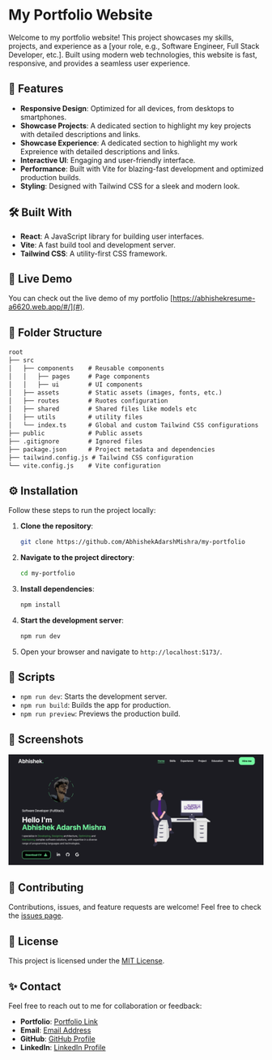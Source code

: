 # My Portfolio Website

Welcome to my portfolio website! This project showcases my skills, projects, and experience as a [your role, e.g., Software Engineer, Full Stack Developer, etc.]. Built using modern web technologies, this website is fast, responsive, and provides a seamless user experience.

## 🌟 Features

- **Responsive Design**: Optimized for all devices, from desktops to smartphones.  
- **Showcase Projects**: A dedicated section to highlight my key projects with detailed descriptions and links. 
- **Showcase Experience**: A dedicated section to highlight my work Expreience with detailed descriptions and links. 
- **Interactive UI**: Engaging and user-friendly interface.  
- **Performance**: Built with Vite for blazing-fast development and optimized production builds.  
- **Styling**: Designed with Tailwind CSS for a sleek and modern look.  

## 🛠️ Built With

- **React**: A JavaScript library for building user interfaces.  
- **Vite**: A fast build tool and development server.  
- **Tailwind CSS**: A utility-first CSS framework.  

## 🚀 Live Demo

You can check out the live demo of my portfolio [https://abhishekresume-a6620.web.app/#/](#).

## 📂 Folder Structure

```
root
├── src
│   ├── components    # Reusable components
│   │   ├── pages     # Page components
│   │   ├── ui        # UI components
│   ├── assets        # Static assets (images, fonts, etc.)
│   ├── routes        # Ruotes configuration
│   ├── shared        # Shared files like models etc
│   ├── utils         # utility files
│   └── index.ts      # Global and custom Tailwind CSS configurations
├── public            # Public assets
├── .gitignore        # Ignored files
├── package.json      # Project metadata and dependencies
├── tailwind.config.js # Tailwind CSS configuration
└── vite.config.js    # Vite configuration
```

## ⚙️ Installation

Follow these steps to run the project locally:

1. **Clone the repository**:  
   ```bash
   git clone https://github.com/AbhishekAdarshMishra/my-portfolio
   ```

2. **Navigate to the project directory**:  
   ```bash
   cd my-portfolio
   ```

3. **Install dependencies**:  
   ```bash
   npm install
   ```

4. **Start the development server**:  
   ```bash
   npm run dev
   ```

5. Open your browser and navigate to `http://localhost:5173/`.

## 📝 Scripts

- `npm run dev`: Starts the development server.  
- `npm run build`: Builds the app for production.  
- `npm run preview`: Previews the production build.  

## 📸 Screenshots

![alt text](image.png)

## 🤝 Contributing

Contributions, issues, and feature requests are welcome! Feel free to check the [issues page](https://github.com/AbhishekAdarshMishra/my-portfolio/issues).  

## 📄 License

This project is licensed under the [MIT License](LICENSE).  

## ✨ Contact

Feel free to reach out to me for collaboration or feedback:  
- **Portfolio**: [Portfolio Link](https://github.com/AbhishekAdarshMishra/my-portfolio)  
- **Email**: [Email Address](mailto:abhishekmshr063@gmail.com)  
- **GitHub**: [GitHub Profile](https://github.com/AbhishekAdarshMishra)  
- **LinkedIn**: [LinkedIn Profile](https://www.linkedin.com/in/abhishek-adarsh-mishra-445125165/)  